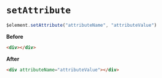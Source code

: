 # `setAttribute`
```js
$element.setAttribute("attributeName", "attributeValue")
```
**Before**
```html
<div></div>
```
**After**
```html
<div attributeName="attributeValue"></div>
```
